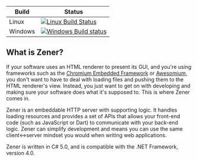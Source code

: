 |  Build  |  Status  |
|---------|----------|
|  Linux  | [![Linux Build Status](https://travis-ci.org/McSherry/Zener.svg?branch=master)](https://travis-ci.org/McSherry/Zener)
| Windows | [![Windows Build status](https://ci.appveyor.com/api/projects/status/ywnl2go7njqeeik0?svg=true)](https://ci.appveyor.com/project/McSherry/zener) |

## What is Zener?

If your software uses an HTML renderer to present its GUI, and you're using frameworks such as the [Chromium Embedded Framework](https://code.google.com/p/chromiumembedded/) or [Awesomium](http://www.awesomium.com/), you don't want to have to deal with loading files and pushing them to the HTML renderer's view. Instead, you just want to get on with developing and making sure your software does what it's supposed to. This is where Zener comes in.

Zener is an embeddable HTTP server with supporting logic. It handles loading resources and provides a set of APIs that allows your front-end code (such as JavaScript or Dart) to communicate with your back-end logic. Zener can simplify development and means you can use the same client&harr;server mindset you would when writing web applications.

Zener is written in C# 5.0, and is compatible with the .NET Framework, version 4.0.


